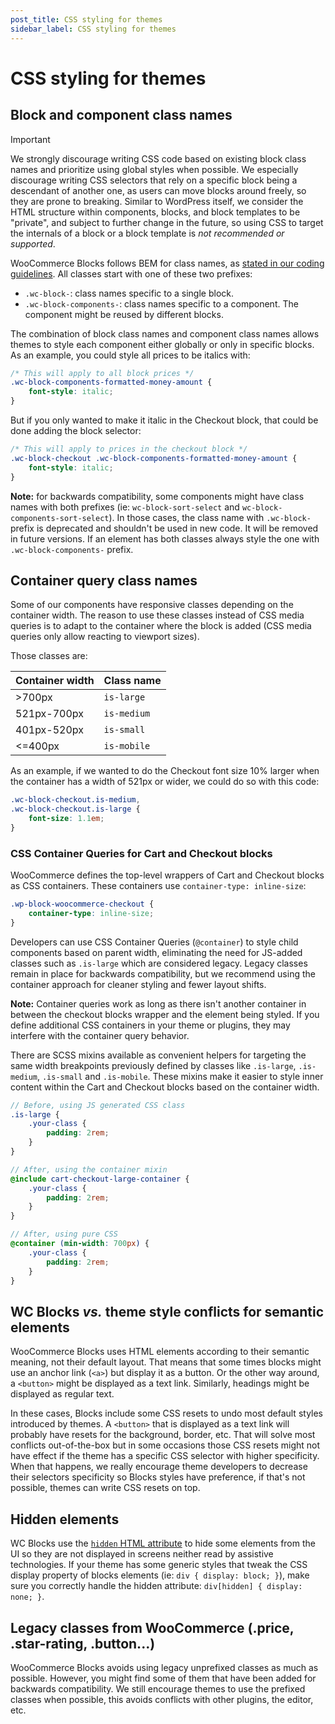 ```yaml
---
post_title: CSS styling for themes
sidebar_label: CSS styling for themes
---
```


# CSS styling for themes

## Block and component class names

> [!IMPORTANT]
> We strongly discourage writing CSS code based on existing block class names and prioritize using global styles when possible. We especially discourage writing CSS selectors that rely on a specific block being a descendant of another one, as users can move blocks around freely, so they are prone to breaking. Similar to WordPress itself, we consider the HTML structure within components, blocks, and block templates to be "private", and subject to further change in the future, so using CSS to target the internals of a block or a block template is _not recommended or supported_.

WooCommerce Blocks follows BEM for class names, as [stated in our coding guidelines](https://github.com/woocommerce/woocommerce/blob/trunk/plugins/woocommerce/client/blocks/docs/contributors/coding-guidelines.md). All classes start with one of these two prefixes:

-   `.wc-block-`: class names specific to a single block.
-   `.wc-block-components-`: class names specific to a component. The component might be reused by different blocks.

The combination of block class names and component class names allows themes to style each component either globally or only in specific blocks. As an example, you could style all prices to be italics with:

```css
/* This will apply to all block prices */
.wc-block-components-formatted-money-amount {
	font-style: italic;
}
```

But if you only wanted to make it italic in the Checkout block, that could be done adding the block selector:

```css
/* This will apply to prices in the checkout block */
.wc-block-checkout .wc-block-components-formatted-money-amount {
	font-style: italic;
}
```

**Note:** for backwards compatibility, some components might have class names with both prefixes (ie: `wc-block-sort-select` and `wc-block-components-sort-select`). In those cases, the class name with `.wc-block-` prefix is deprecated and shouldn't be used in new code. It will be removed in future versions. If an element has both classes always style the one with `.wc-block-components-` prefix.

## Container query class names

Some of our components have responsive classes depending on the container width. The reason to use these classes instead of CSS media queries is to adapt to the container where the block is added (CSS media queries only allow reacting to viewport sizes).

Those classes are:

| Container width | Class name  |
| --------------- | ----------- |
| \>700px         | `is-large`  |
| 521px-700px     | `is-medium` |
| 401px-520px     | `is-small`  |
| \<=400px        | `is-mobile` |

As an example, if we wanted to do the Checkout font size 10% larger when the container has a width of 521px or wider, we could do so with this code:

```css
.wc-block-checkout.is-medium,
.wc-block-checkout.is-large {
	font-size: 1.1em;
}
```

### CSS Container Queries for Cart and Checkout blocks

WooCommerce defines the top-level wrappers of Cart and Checkout blocks as CSS containers. These containers use `container-type: inline-size`:

```css
.wp-block-woocommerce-checkout {
	container-type: inline-size;
}
```

Developers can use CSS Container Queries (`@container`) to style child components based on parent width, eliminating the need for JS-added classes such as `.is-large` which are considered legacy. Legacy classes remain in place for backwards compatibility, but we recommend using the container approach for cleaner styling and fewer layout shifts.

**Note:** Container queries work as long as there isn't another container in between the checkout blocks wrapper and the element being styled. If you define additional CSS containers in your theme or plugins, they may interfere with the container query behavior.

There are SCSS mixins available as convenient helpers for targeting the same width breakpoints previously defined by classes like `.is-large`, `.is-medium`, `.is-small` and `.is-mobile`. These mixins make it easier to style inner content within the Cart and Checkout blocks based on the container width.

```scss
// Before, using JS generated CSS class
.is-large {
	.your-class {
		padding: 2rem;
	}
}

// After, using the container mixin
@include cart-checkout-large-container {
	.your-class {
		padding: 2rem;
	}
}

// After, using pure CSS
@container (min-width: 700px) {
	.your-class {
		padding: 2rem;
	}
}
```

## WC Blocks _vs._ theme style conflicts for semantic elements

WooCommerce Blocks uses HTML elements according to their semantic meaning, not their default layout. That means that some times blocks might use an anchor link (`<a>`) but display it as a button. Or the other way around, a `<button>` might be displayed as a text link. Similarly, headings might be displayed as regular text.

In these cases, Blocks include some CSS resets to undo most default styles introduced by themes. A `<button>` that is displayed as a text link will probably have resets for the background, border, etc. That will solve most conflicts out-of-the-box but in some occasions those CSS resets might not have effect if the theme has a specific CSS selector with higher specificity. When that happens, we really encourage theme developers to decrease their selectors specificity so Blocks styles have preference, if that's not possible, themes can write CSS resets on top.

## Hidden elements

WC Blocks use the [`hidden` HTML attribute](https://developer.mozilla.org/en-US/docs/Web/HTML/Global_attributes/hidden) to hide some elements from the UI so they are not displayed in screens neither read by assistive technologies. If your theme has some generic styles that tweak the CSS display property of blocks elements (ie: `div { display: block; }`), make sure you correctly handle the hidden attribute: `div[hidden] { display: none; }`.

## Legacy classes from WooCommerce (.price, .star-rating, .button...)

WooCommerce Blocks avoids using legacy unprefixed classes as much as possible. However, you might find some of them that have been added for backwards compatibility. We still encourage themes to use the prefixed classes when possible, this avoids conflicts with other plugins, the editor, etc.
